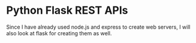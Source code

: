 # Python Flask REST APIs

Since I have already used node.js and express to create web servers, I will also look at flask for creating them as well.
